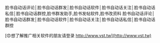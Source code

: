 脸书自动话评论│脸书自动话群发│脸书自动话软件│脸书自动话关注│脸书自动话私信│脸书自动话群控,脸书群发助手,脸书发帖软件,脸书改资料
脸书自动话评论│脸书自动话群发│脸书自动话软件│脸书自动话关注│脸书自动话私信│脸书自动话群控

[😍想了解推广相关软件的朋友请登录 http://www.vst.tw](http://www.vst.tw)




